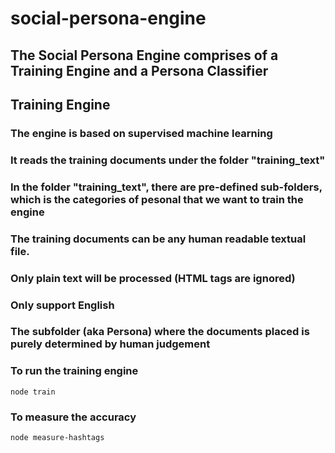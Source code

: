 # social-persona-engine
## The Social Persona Engine comprises of a Training Engine and a Persona Classifier
## Training Engine
### The engine is based on supervised machine learning
### It reads the training documents under the folder "training_text"
### In the folder "training_text", there are pre-defined sub-folders, which is the categories of pesonal that we want to train the engine
### The training documents can be any human readable textual file.
### Only plain text will be processed (HTML tags are ignored)
### Only support English
### The subfolder (aka Persona) where the documents placed is purely determined by human judgement
### To run the training engine

```
node train
```

### To measure the accuracy

```
node measure-hashtags
```


